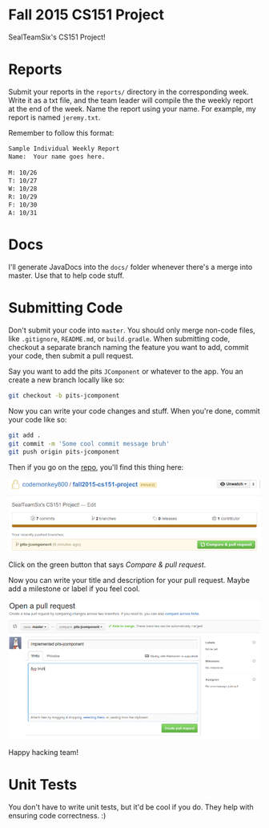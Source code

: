 # Fall 2015 CS151 Project
SealTeamSix's CS151 Project!

# Reports
Submit your reports in the `reports/` directory in the corresponding week. Write it as a txt
file, and the team leader will compile the the weekly report at the end of the week. Name
the report using your name. For example, my report is named `jeremy.txt`.

Remember to follow this format:

```
Sample Individual Weekly Report
Name:  Your name goes here.

M: 10/26
T: 10/27
W: 10/28
R: 10/29
F: 10/30
A: 10/31
```

# Docs
I'll generate JavaDocs into the `docs/` folder whenever there's a merge into master. Use that
to help code stuff.

# Submitting Code
Don't submit your code into `master`. You should only merge non-code files, like `.gitignore`, `README.md`, or `build.gradle`.
When submitting code, checkout a separate branch naming the feature you want to add, commit your code, then submit a pull
request.

Say you want to add the pits `JComponent` or whatever to the app. You an create a new branch locally like so:
```bash
git checkout -b pits-jcomponent
```

Now you can write your code changes and stuff. When you're done,
commit your code like so:

```bash
git add .
git commit -m 'Some cool commit message bruh'
git push origin pits-jcomponent
```

Then if you go on the [repo](https://github.com/codemonkey800/fall2015-cs151-project/tree/mancala-game),
you'll find this thing here:

![](/images/shit1.png)

Click on the green button that says *Compare & pull request*.

Now you can write your title and description for your pull request. Maybe add a milestone or label if you feel cool.

![](/images/shit2.png)

Happy hacking team!

# Unit Tests
You don't have to write unit tests, but it'd be cool if you do. They help with ensuring code correctness. :)
